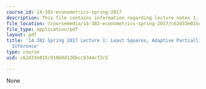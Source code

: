 ```yaml
---
course_id: 14-382-econometrics-spring-2017
description: This file contains information regarding lecture notes 1.
file_location: /coursemedia/14-382-econometrics-spring-2017/c62d33e015c910b0d126bcc9344cf2c5_MIT14_382S17_lec1.pdf
file_type: application/pdf
layout: pdf
title: '14.382 Spring 2017 Lecture 1: Least Squares, Adaptive Partialling Out, Simultaneous
  Inference'
type: course
uid: c62d33e015c910b0d126bcc9344cf2c5

---
```

None